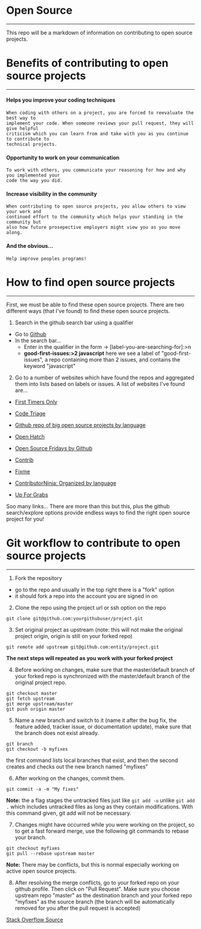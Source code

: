 # Open Source
---
This repo will be a markdown of information on contributing to open source projects.

# Benefits of contributing to open source projects
---
#### Helps you improve your coding techniques

    When coding with others on a project, you are forced to reevaluate the best way to 
    implement your code. When someone reviews your pull request, they will give helpful 
    criticism which you can learn from and take with you as you continue to contribute to 
    technical projects.

#### Opportunity to work on your communication

    To work with others, you communicate your reasoning for how and why you implemented your 
    code the way you did.

#### Increase visibility in the community

    When contributing to open source projects, you allow others to view your work and 
    continued effort to the community which helps your standing in the community but 
    also how future prosepective employers might view you as you move along.
    
#### And the obvious...

    Help improve peoples programs!

# How to find open source projects
---

First, we must be able to find these open source projects. There are two different 
ways (that I've found) to find these open source projects.

1. Search in the github search bar using a qualifier
- Go to [Github](https://www.github.com)
- In the search bar...
    - Enter in the qualifier in the form -> [label-you-are-searching-for]:>n
    - **good-first-issues:>2 javascript** here we see a label of "good-first-issues", 
    a repo containing more than 2 issues, and contains the keyword "javascript"

 2. Go to a number of websites which have found the repos and aggregated them into lists
 based on labels or issues. A list of websites I've found are...
- [First Timers Only](https://www.firsttimersonly.com/)

- [Code Triage](https://www.codetriage.com/)

- [Github repo of big open source projects by language](https://github.com/MunGell/awesome-for-beginners)

- [Open Hatch](https://openhatch.org/search/?q=&language=JavaScript)

- [Open Source Fridays by Github](https://opensourcefriday.com/)

- [Contrib](https://gauger.io/contrib/#/language/javascript)

- [Fixme](https://fixme.ossn.club/)

- [ContributorNinja: Organized by language](https://contributor.ninja/)

- [Up For Grabs](https://up-for-grabs.net/#/)

Soo many links... There are more than this but this, plus the github search/explore options provide endless 
ways to find the right open source project for you!
    
    
# Git workflow to contribute to open source projects
---

1. Fork the repository
- go to the repo and usually in the top right there is a "fork" option
- it should fork a repo into the account you are signed in on

2. Clone the repo using the project url or ssh option on the repo
```
git clone git@github.com:yourgithubuser/project.git
```

3. Set original project as upstream (note: this will not make the original project origin, origin is still on your forked repo)
```
git remote add upstream git@github.com:entity/project.git
```

**The next steps will repeated as you work with your forked project**

4. Before working on changes, make sure that the master/default branch of your forked repo is synchronized
with the master/default branch of the original project repo.
```
git checkout master
git fetch upstream
git merge upstream/master
git push origin master
```

5. Name a new branch and switch to it (name it after the bug fix, the feature added, tracker issue, or documentation update), make sure
that the branch does not exist already.
```
git branch
git checkout -b myfixes
```
the first command lists local branches that exist, and then the second creates and checks out the new branch named "myfixes"

6. After working on the changes, commit them.
```
git commit -a -m "My fixes"
```
**Note:** the a flag stages the untracked files just like `git add -u` unlike `git add .` which includes untracked files as long as they
contain modifications. With this command given, git add will not be necessary.

7. Changes might have occurred while you were working on the project, so to get a fast forward merge, use the following git commands to
rebase your branch.
```
git checkout myfixes
git pull --rebase upstream master
```
**Note:** There may be conflicts, but this is normal especially working on active open source projects.

8. After resolving the merge conflicts, go to your forked repo on your github profile. Then click on "Pull Request". Make sure you choose upstream repo "master" as the destination branch and your forked repo "myfixes" as the source branch (the branch will be automatically removed for you after the pull request is accepted)

[Stack Overflow Source](https://stackoverflow.com/questions/20956154/whats-the-workflow-to-contribute-to-an-open-source-project-using-git-pull-reque)
